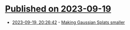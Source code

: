 # [Published on 2023-09-19](index.md)

* [2023-09-19, 20:26:42](https://lobste.rs/s/gupvpz/making_gaussian_splats_smaller) - [Making Gaussian Splats smaller](https://aras-p.info/blog/2023/09/13/Making-Gaussian-Splats-smaller/)
